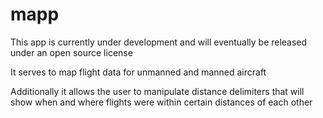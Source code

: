 # mapp

This app is currently under development and will eventually be released under an open source license

It serves to map flight data for unmanned and manned aircraft 

Additionally it allows the user to manipulate distance delimiters that will show when and where flights were within certain distances of each other

